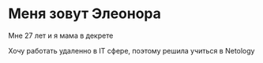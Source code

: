 # Меня зовут Элеонора

Мне 27 лет и я мама в декрете

Хочу работать удаленно в IT сфере, поэтому решила учиться в Netology

